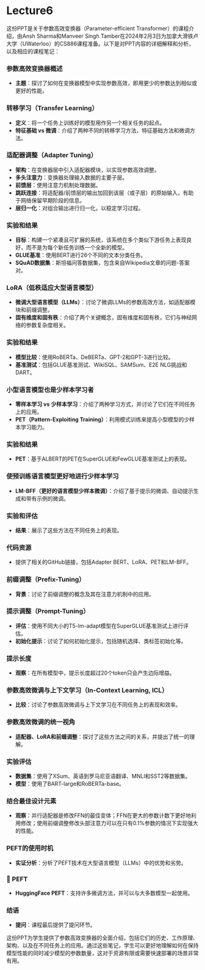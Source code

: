# Lecture6

这份PPT是关于参数高效变换器（Parameter-efficient Transformer）的课程介绍，由Ansh Sharma和Manveer Singh Tamber在2024年2月3日为加拿大滑铁卢大学（UWaterloo）的CS886课程准备。以下是对PPT内容的详细解释和分析，以及相应的课程笔记：

### 参数高效变换器概述
- **主题**：探讨了如何在变换器模型中实现参数高效，即用更少的参数达到相似或更好的性能。

### 转移学习（Transfer Learning）
- **定义**：将一个任务上训练好的模型用作另一个相关任务的起点。
- **特征基础 vs 微调**：介绍了两种不同的转移学习方法，特征基础方法和微调方法。

### 适配器调整（Adapter Tuning）
- **架构**：在变换器层中引入适配器模块，以实现参数高效调整。
- **多头注意力**：变换器处理输入数据的主要子层。
- **前馈层**：使用注意力机制处理数据。
- **跳跃连接**：将适配器/前馈层的输出加回到该层（或子层）的原始输入，有助于网络保留早期阶段的信息。
- **层归一化**：对组合输出进行归一化，以稳定学习过程。

### 实验和结果
- **目标**：构建一个紧凑且可扩展的系统，该系统在多个类似下游任务上表现良好，而不是为每个新任务训练一个全新的模型。
- **GLUE基准**：使用BERT进行26个不同的文本分类任务。
- **SQuAD数据集**：斯坦福问答数据集，包含来自Wikipedia文章的问题-答案对。

### LoRA（低秩适应大型语言模型）
- **微调大型语言模型（LLMs）**：讨论了微调LLMs的参数高效方法，如适配器模块和前缀调整。
- **固有维度和固有秩**：介绍了两个关键概念，固有维度和固有秩，它们与神经网络的参数复杂度相关。

### 实验和结果
- **模型比较**：使用RoBERTa、DeBERTa、GPT-2和GPT-3进行比较。
- **基准测试**：包括GLUE基准测试、WikiSQL、SAMSum、E2E NLG挑战和DART。

### 小型语言模型也是少样本学习者
- **零样本学习 vs 少样本学习**：介绍了两种学习方式，并讨论了它们在不同任务上的应用。
- **PET（Pattern-Exploiting Training）**：利用模式训练来提高小型模型的少样本学习能力。

### 实验和结果
- **PET**：基于ALBERT的PET在SuperGLUE和FewGLUE基准测试上的表现。

### 使预训练语言模型更好地进行少样本学习
- **LM-BFF（更好的语言模型少样本微调）**：介绍了基于提示的微调、自动提示生成和带有示例的微调。

### 实验和评估
- **结果**：展示了这些方法在不同任务上的表现。

### 代码资源
- 提供了相关的GitHub链接，包括Adapter BERT、LoRA、PET和LM-BFF。

### 前缀调整（Prefix-Tuning）
- **背景**：讨论了前缀调整的概念及其在注意力机制中的应用。

### 提示调整（Prompt-Tuning）
- **评估**：使用不同大小的T5-lm-adapt模型在SuperGLUE基准测试上进行评估。
- **初始化提示**：讨论了如何初始化提示，包括随机选择、类标签初始化等。

### 提示长度
- **观察**：在所有模型中，提示长度超过20个token只会产生边际增益。

### 参数高效微调与上下文学习（In-Context Learning, ICL）
- **比较**：讨论了参数高效微调与上下文学习在不同任务上的表现和效率。

### 参数高效微调的统一视角
- **适配器、LoRA和前缀调整**：探讨了这些方法之间的关系，并提出了统一的理解。

### 实验评估
- **数据集**：使用了XSum、英语到罗马尼亚语翻译、MNLI和SST2等数据集。
- **模型**：使用了BART-large和RoBERTa-base。

### 结合最佳设计元素
- **观察**：并行适配器是修改FFN的最佳变体；FFN在更大的参数计数下更好地利用修改；使用前缀调整修改头部注意力可以在只有0.1%参数的情况下实现强大的性能。

### PEFT的使用时机
- **实证分析**：分析了PEFT技术在大型语言模型（LLMs）中的优势和劣势。

### 🤗 PEFT
- **HuggingFace PEFT**：支持许多微调方法，并可以与大多数模型一起使用。

### 结语
- **提问**：课程最后提供了提问环节。

这份PPT为学生提供了参数高效变换器的全面介绍，包括它们的历史、工作原理、架构、以及在不同任务上的应用。通过这些笔记，学生可以更好地理解如何在保持模型性能的同时减少模型的参数数量，这对于资源有限或需要快速部署的场景非常有用。